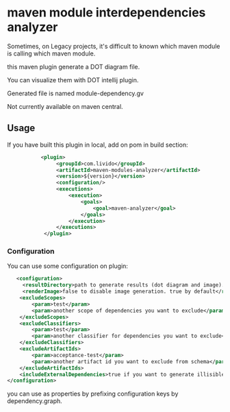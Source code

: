 # maven module interdependencies analyzer

Sometimes, on Legacy projects, it's difficult to known which maven module is calling which maven module.

this maven plugin generate a DOT diagram file.

You can visualize them with DOT intellij plugin.

Generated file is named module-dependency.gv

Not currently available on maven central.

## Usage

If you have built this plugin in local, add on pom in build section:

```xml
           <plugin>
                <groupId>com.livido</groupId>
                <artifactId>maven-modules-analyzer</artifactId>
                <version>${version}</version>
                <configuration/>
                <executions>
                    <execution>
                        <goals>
                            <goal>maven-analyzer</goal>
                        </goals>
                    </execution>
                </executions>
            </plugin>
```

### Configuration
You can use some configuration on plugin:

```xml
   <configuration>
     <resultDirectory>path to generate results (dot diagram and image). 'target' by default</resultDirectory>
     <renderImage>false to disable image generation. true by default</renderImage>
    <excludeScopes>
        <param>test</param>
        <param>another scope of dependencies you want to exclude</param>
    </excludeScopes>
    <excludeClassifiers>
        <param>test</param>
        <param>another classifier for dependencies you want to exclude</param>
    </excludeClassifiers>
    <excludeArtifactIds>
        <param>acceptance-test</param>
        <param>another artifact id you want to exclude from schema</param>
    </excludeArtifactIds>
    <includeExternalDependencies>true if you want to generate illisible diagram with external dependencies (like spring ect). false by default</includeExternalDependencies>
</configuration>
```

you can use as properties by prefixing configuration keys by dependency.graph.

